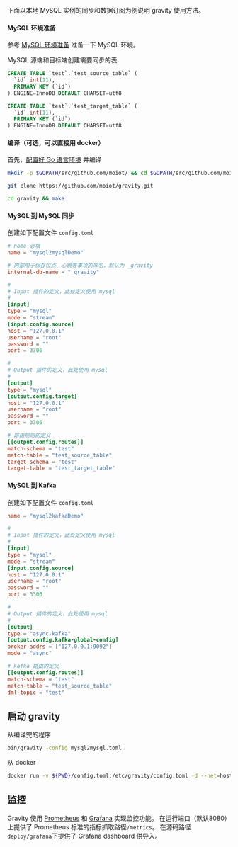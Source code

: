 下面以本地 MySQL 实例的同步和数据订阅为例说明 gravity 使用方法。

#### MySQL 环境准备

参考 [MySQL 环境准备](https://github.com/moiot/gravity/blob/master/docs/2.0/03-inputs.md#mysql-%E7%8E%AF%E5%A2%83%E7%9A%84%E5%87%86%E5%A4%87) 准备一下 MySQL 环境。

MySQL 源端和目标端创建需要同步的表

```sql
CREATE TABLE `test`.`test_source_table` (
  `id` int(11),
  PRIMARY KEY (`id`)
) ENGINE=InnoDB DEFAULT CHARSET=utf8

CREATE TABLE `test`.`test_target_table` (
  `id` int(11),
  PRIMARY KEY (`id`)
) ENGINE=InnoDB DEFAULT CHARSET=utf8
```


#### 编译（可选，可以直接用 docker）

首先，[配置好 Go 语言环境](https://golang.org/doc/install) 并编译


```bash
mkdir -p $GOPATH/src/github.com/moiot/ && cd $GOPATH/src/github.com/moiot/

git clone https://github.com/moiot/gravity.git

cd gravity && make

```


#### MySQL 到 MySQL 同步

创建如下配置文件 `config.toml`

```toml
# name 必填
name = "mysql2mysqlDemo"

# 内部用于保存位点、心跳等事项的库名，默认为 _gravity
internal-db-name = "_gravity"

#
# Input 插件的定义，此处定义使用 mysql
#
[input]
type = "mysql"
mode = "stream"
[input.config.source]
host = "127.0.0.1"
username = "root"
password = ""
port = 3306

#
# Output 插件的定义，此处使用 mysql
#
[output]
type = "mysql"
[output.config.target]
host = "127.0.0.1"
username = "root"
password = ""
port = 3306

# 路由规则的定义
[[output.config.routes]]
match-schema = "test"
match-table = "test_source_table"
target-schema = "test"
target-table = "test_target_table"
```

#### MySQL 到 Kafka

创建如下配置文件 `config.toml`

```toml
name = "mysql2kafkaDemo"

#
# Input 插件的定义，此处定义使用 mysql
#
[input]
type = "mysql"
mode = "stream"
[input.config.source]
host = "127.0.0.1"
username = "root"
password = ""
port = 3306

#
# Output 插件的定义，此处使用 mysql
#
[output]
type = "async-kafka"
[output.config.kafka-global-config]
broker-addrs = ["127.0.0.1:9092"]
mode = "async"

# kafka 路由的定义
[[output.config.routes]]
match-schema = "test"
match-table = "test_source_table"
dml-topic = "test"
```

## 启动 gravity
从编译完的程序
```bash
bin/gravity -config mysql2mysql.toml
```
从 docker
```bash
docker run -v ${PWD}/config.toml:/etc/gravity/config.toml -d --net=host moiot/gravity:latest
```

## 监控
Gravity 使用 [Prometheus](https://prometheus.io) 和 [Grafana](https://grafana.com/) 实现监控功能。
在运行端口（默认8080）上提供了 Prometheus 标准的指标抓取路径`/metrics`。
在源码路径`deploy/grafana`下提供了 Grafana dashboard 供导入。 